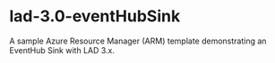 # lad-3.0-eventHubSink
A sample Azure Resource Manager (ARM) template demonstrating an EventHub Sink with LAD 3.x.
